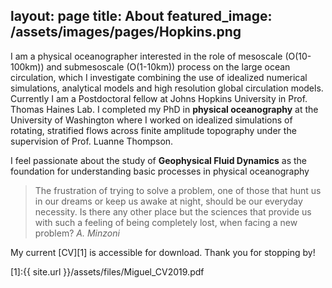 layout: page
title: About
featured_image: /assets/images/pages/Hopkins.png
---

I am a physical oceanographer interested in the role of mesoscale (O(10-100km)) and submesoscale (O(1-10km)) process on the large ocean circulation, which I investigate combining the use of idealized numerical simulations, analytical models and high resolution global circulation models.
Currently I am a Postdoctoral fellow at Johns Hopkins University in Prof. Thomas Haines Lab. I completed my PhD in **physical oceanography** at the University of Washington where I worked on idealized simulations of rotating, stratified flows across finite amplitude topography under the supervision of Prof. Luanne Thompson.

I feel passionate about the study of **Geophysical Fluid Dynamics** as the foundation for understanding basic processes in physical oceanography

>The frustration of trying to solve a problem, one of those that hunt us in our dreams or keep us awake at night, should be our everyday necessity. Is there any other place but the sciences that provide us with such a feeling of being completely lost, when facing a new problem? <cite>A. Minzoni</cite>




My current [CV][1] is accessible for download. Thank you for stopping by!

[1]:{{ site.url }}/assets/files/Miguel_CV2019.pdf
